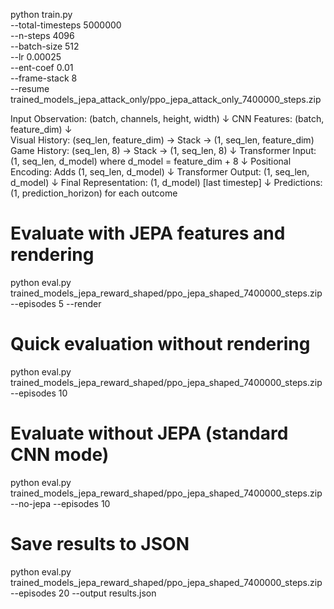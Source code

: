 python train.py \
    --total-timesteps 5000000 \
    --n-steps 4096 \
    --batch-size 512 \
    --lr 0.00025 \
    --ent-coef 0.01 \
    --frame-stack 8 \
    --resume trained_models_jepa_attack_only/ppo_jepa_attack_only_7400000_steps.zip

    


Input Observation: (batch, channels, height, width)
↓
CNN Features: (batch, feature_dim)
↓  
Visual History: (seq_len, feature_dim) → Stack → (1, seq_len, feature_dim)
Game History: (seq_len, 8) → Stack → (1, seq_len, 8)
↓
Transformer Input: (1, seq_len, d_model) where d_model = feature_dim + 8
↓
Positional Encoding: Adds (1, seq_len, d_model) 
↓
Transformer Output: (1, seq_len, d_model)
↓
Final Representation: (1, d_model) [last timestep]
↓
Predictions: (1, prediction_horizon) for each outcome






# Evaluate with JEPA features and rendering
python eval.py trained_models_jepa_reward_shaped/ppo_jepa_shaped_7400000_steps.zip --episodes 5 --render

# Quick evaluation without rendering
python eval.py trained_models_jepa_reward_shaped/ppo_jepa_shaped_7400000_steps.zip --episodes 10

# Evaluate without JEPA (standard CNN mode)
python eval.py trained_models_jepa_reward_shaped/ppo_jepa_shaped_7400000_steps.zip --no-jepa --episodes 10

# Save results to JSON
python eval.py trained_models_jepa_reward_shaped/ppo_jepa_shaped_7400000_steps.zip --episodes 20 --output results.json